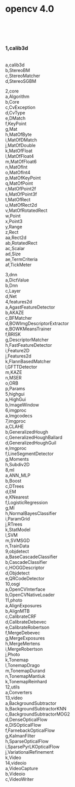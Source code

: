 <div><h1>opencv 4.0<h1><br>
<h3>1,calib3d</h3><br> 
  a,calib3d<br>
  b,StereoBM<br>
  c,StereoMatcher<br>
  d,StereoSGBM<br>

2,core<br>
  a,Algorithm<br>
  b,Core<br>
  c,CvException<br>
  d,CvType<br>
  e,DMatch<br>
  f,KeyPoint<br>
  g,Mat<br>
  h,MatOfByte<br>
  i,MatOfDMatch<br>
  j,MatOfDouble<br>
  k,MatOfFloat<br>
  l,MatOfFloat4<br>
  m,MatOfFloat6<br>
  n,MatOfInt<br>
  o,MatOfInt4<br>
  p,MatOfKeyPoint<br>
  q,MatOfPoint<br>
  r,MatOfPoint2f<br>
  s,MatOfPoint3f<br>
  t,MatOfRect<br>
  u,MatOfRect2d<br>
  v,MatOfRotatedRect<br>
  w,Point<br>
  x,Point3<br>
  y,Range<br>
  z,Rect<br>
  aa,Rect2d<br>
  ab,RotatedRect<br>
  ac,Scalar<br>
  ad,Size<br>
  ae,TermCriteria<br>
  af,TickMeter<br>
 
3,dnn<br>
   a,DictValue<br>
   b,Dnn<br>
   c,Layer<br>
   d,Net<br>
4,features2d<br>
   a,AgastFeatureDetector<br>
   b,AKAZE<br>
   c,BFMatcher<br>
   d,BOWImgDescriptorExtractor<br>
   e,BOWKMeansTrainer<br>
   f,BRISK<br>
   g,DescriptorMatcher<br>
   h,FastFeatureDetector<br>
   i,Feature2D<br>
   j,Features2d<br>
   k,FlannBasedMatcher<br>
   l,GFTTDetector<br>
   m,KAZE<br>
   n,MSER<br>
   o,ORB<br>
   p,Params<br>
5,highgui<br>
   a,HighGui<br>
   b,ImageWindow<br>
6,imgproc<br>
   a,Imgcodecs<br>
7,imgproc<br>
   a,CLAHE<br>
   b,GeneralizedHough<br>
   c,GeneralizedHoughBallard<br>
   d,GeneralizedHoughGuil<br>
   e,Imgproc<br>
   f,LineSegmentDetector<br>
   g,Moments<br>
   h,Subdiv2D<br>
8,ml<br>
   a,ANN_MLP<br>
   b,Boost<br>
   c,DTrees<br>
   d,EM<br>
   e,KNearest<br>
   f,LogisticRegression<br>
   g,MI<br>
   h,NormalBayesClassifier<br>
   i,ParamGrid<br>
   j,RTrees<br>
   k,StatModel<br>
   l,SVM<br>
   m,SVMSGD<br>
   n,TrainData<br>
9,objdetect<br>
   a,BaseCascadeClassifier<br>
   b,CascadeClassifier<br>
   c,HOGGDescriptor<br>
   d,Objdetect<br>
   e,QRCodeDetector<br>
10,osgi<br>
   a,OpenCVInterface<br>
   b,OpenCVNativeLoader<br>
11,photo<br>
   a,AlignExposures<br>
   b,AlignMTB<br>
   c,CalibrateCRF<br>
   d,CalibrateDebevec<br>
   e,CalibrateRobertson<br>
   f,MergeDebevec<br>
   g,MergeExposures<br>
   h,MergeMertens<br>
   i,MergeRobertson<br>
   j,Photo<br>
   k,Tonemap<br>
   l,TonemapDrago<br>
   m,TonemapDurand<br>
   n,TonemapMantiuk<br>
   k,TonemapReinhard<br>
12,utils<br>
   a,Converters<br>
13,video<br>
   a,BackgroundSubtractor<br>
   b,BackgroundSubtractorKNN<br>
   c,BackgroundSubtractorMOG2<br>
   d,DenseOpticalFlow<br>
   e,DISOpticalFlow<br>
   f,FarnebackOpticalFlow<br>
   g,KalmanFilter<br>
   h,SparseOpticalFlow<br>
   i,SparsePyrLKOpticalFlow<br>
   j,VariationalRefinement<br>
   k,Video<br>
14,videoio<br>
   a,VideoCapture<br>
   b,Videoio<br>
   c,VideoWriter<br>   
   </div>
